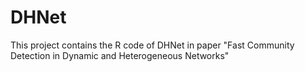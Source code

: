 # DHNet
This project contains the R code of DHNet in paper "Fast Community Detection in Dynamic and Heterogeneous Networks"
